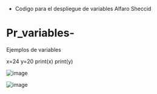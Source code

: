 - Codigo para el despliegue de variables Alfaro Sheccid

# Pr_variables-
Ejemplos de variables

x=24
y=20
print(x)
print(y)

![image](https://github.com/user-attachments/assets/fb535479-62bb-4c18-a1cb-d4783d669533)



![image](https://github.com/user-attachments/assets/16004071-412c-48a6-9a9c-dcf5f66d3bc7)
